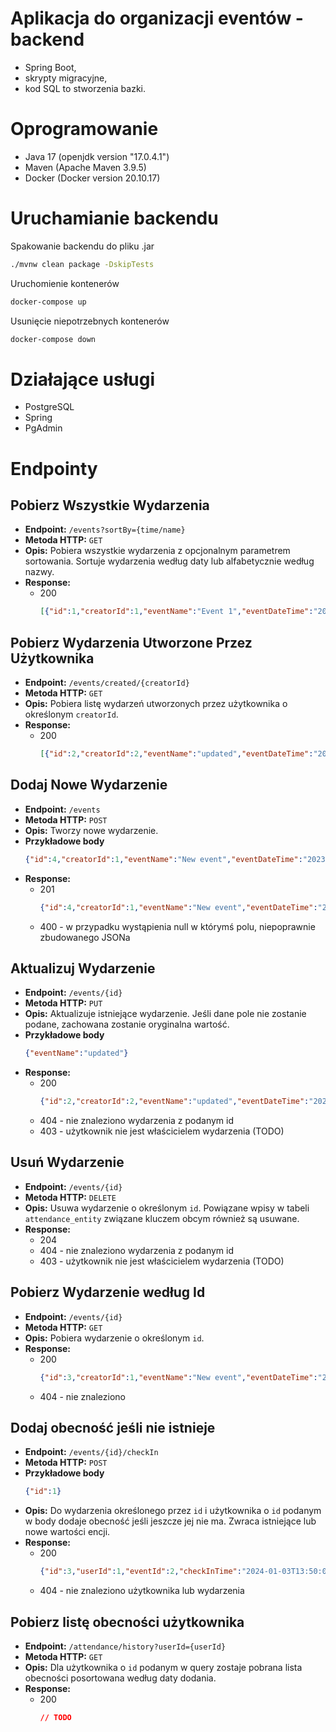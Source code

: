 # Aplikacja do organizacji eventów - backend
- Spring Boot,
- skrypty migracyjne,
- kod SQL to stworzenia bazki.

# Oprogramowanie

- Java 17 (openjdk version "17.0.4.1")
- Maven (Apache Maven 3.9.5)
- Docker (Docker version 20.10.17)

# Uruchamianie backendu

Spakowanie backendu do pliku .jar <br>
```bash
./mvnw clean package -DskipTests
``` 

Uruchomienie kontenerów <br>
```bash 
docker-compose up
``` 

Usunięcie niepotrzebnych kontenerów <br>
```bash 
docker-compose down
```

# Działające usługi

- PostgreSQL
- Spring
- PgAdmin

# Endpointy

## Pobierz Wszystkie Wydarzenia
- **Endpoint:** `/events?sortBy={time/name}`
- **Metoda HTTP:** `GET`
- **Opis:** Pobiera wszystkie wydarzenia z opcjonalnym parametrem sortowania. Sortuje wydarzenia według daty lub alfabetycznie według nazwy.
- **Response:**
  - 200
    ```json
    [{"id":1,"creatorId":1,"eventName":"Event 1","eventDateTime":"2023-12-28T21:55:56.815799","location":"Place 1"},{"id":3,"creatorId":1,"eventName":"New event","eventDateTime":"2023-12-28T18:57:06.314245","location":"New place"},{"id":2,"creatorId":2,"eventName":"xsssss","eventDateTime":"2023-12-28T18:57:06.314245","location":"Place 2"}]
    ```
    
## Pobierz Wydarzenia Utworzone Przez Użytkownika
- **Endpoint:** `/events/created/{creatorId}`
- **Metoda HTTP:** `GET`
- **Opis:** Pobiera listę wydarzeń utworzonych przez użytkownika o określonym `creatorId`.
- **Response:**
  - 200
    ```json
    [{"id":2,"creatorId":2,"eventName":"updated","eventDateTime":"2023-12-28T18:57:06.314245","location":"Place 2"}]  
    ```

## Dodaj Nowe Wydarzenie
- **Endpoint:** `/events`
- **Metoda HTTP:** `POST`
- **Opis:** Tworzy nowe wydarzenie.
- **Przykładowe body** 
    ```json
    {"id":4,"creatorId":1,"eventName":"New event","eventDateTime":"2023-12-28T18:57:06.314245","location":"New place"}
    ```
- **Response:**
  - 201
    ```json
    {"id":4,"creatorId":1,"eventName":"New event","eventDateTime":"2023-12-28T18:57:06.314245","location":"New place"}
    ```
  - 400 - w przypadku wystąpienia null w którymś polu, niepoprawnie zbudowanego JSONa

## Aktualizuj Wydarzenie
- **Endpoint:** `/events/{id}`
- **Metoda HTTP:** `PUT`
- **Opis:** Aktualizuje istniejące wydarzenie. Jeśli dane pole nie zostanie podane, zachowana zostanie oryginalna wartość.
- **Przykładowe body** 
    ```json
    {"eventName":"updated"}
    ```
- **Response:**
  - 200
    ```json
    {"id":2,"creatorId":2,"eventName":"updated","eventDateTime":"2023-12-28T18:57:06.314245","location":"Place 2"}
    ```
  - 404 - nie znaleziono wydarzenia z podanym id
  - 403 - użytkownik nie jest właścicielem wydarzenia (TODO)

## Usuń Wydarzenie
- **Endpoint:** `/events/{id}`
- **Metoda HTTP:** `DELETE`
- **Opis:** Usuwa wydarzenie o określonym `id`. Powiązane wpisy w tabeli `attendance_entity` związane kluczem obcym również są usuwane.
- **Response:**
  - 204
  - 404 - nie znaleziono wydarzenia z podanym id
  - 403 - użytkownik nie jest właścicielem wydarzenia (TODO)


## Pobierz Wydarzenie według Id
- **Endpoint:** `/events/{id}`
- **Metoda HTTP:** `GET`
- **Opis:** Pobiera wydarzenie o określonym `id`.
- **Response:**
  - 200
    ```json
    {"id":3,"creatorId":1,"eventName":"New event","eventDateTime":"2023-12-28T18:57:06.314245","location":"New place"} 
    ```
  - 404 - nie znaleziono

## Dodaj obecność jeśli nie istnieje
- **Endpoint:** `/events/{id}/checkIn`
- **Metoda HTTP:** `POST`
- **Przykładowe body**
  ```json
  {"id":1}
  ```
- **Opis:** Do wydarzenia określonego przez `id` i użytkownika o `id` podanym w body dodaje obecność jeśli jeszcze jej nie ma. Zwraca istniejące lub nowe wartości encji.
- **Response:**
  - 200
    ```json
    {"id":3,"userId":1,"eventId":2,"checkInTime":"2024-01-03T13:50:04.521352"} 
    ```
  - 404 - nie znaleziono użytkownika lub wydarzenia

## Pobierz listę obecności użytkownika
- **Endpoint:** `/attendance/history?userId={userId}`
- **Metoda HTTP:** `GET`
- **Opis:** Dla użytkownika o `id` podanym w query zostaje pobrana lista obecności posortowana według daty dodania.
- **Response:**
  - 200
    ```json
    // TODO
    ```
